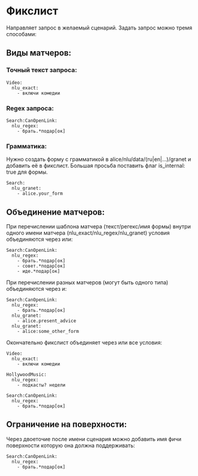 # Фикслист
Направляет запрос в желаемый сценарий. Задать запрос можно тремя способами:
## Виды матчеров:
### Точный текст запроса:
```
Video:
  nlu_exact:
    - включи комедии
```
### Regex запроса:
```
Search:CanOpenLink:
  nlu_regex:
    - брать.*подар[ок]
```
### Грамматика:
Нужно создать форму с грамматикой в alice/nlu/data/(ru|en|...)/granet и добавить её в фикслист. Большая просьба поставить флаг is_internal: true для формы.
```
Search:
  nlu_granet:
    - alice.your_form
```
## Объединение матчеров:
При перечислении шаблона матчера (текст/регекс/имя формы) внутри одного имени матчера (nlu_exact/nlu_regex/nlu_granet) условия объединяются через или:
```
Search:CanOpenLink:
  nlu_regex:
    - брать.*подар[ок]
    - совет.*подар[ок]
    - иде.*подар[ок]
```
При перечислении разных матчеров (могут быть одного типа) объединяются через и:
```
Search:CanOpenLink:
  nlu_regex:
    - брать.*подар[ок]
  nlu_granet:
    - alice.present_advice
  nlu_granet:
    - alice:some_other_form
```
Окончательно фикслист объединяет через или все условия:
```
Video:
  nlu_exact:
    - включи комедии

HollywoodMusic:
  nlu_regex:
    - подкасты? недели

Search:CanOpenLink:
  nlu_regex:
    - брать.*подар[ок]
```

## Ограничение на поверхности:
Через двоеточие после имени сценария можно добавить имя фичи поверхности которую она должна поддерживать:
```
Search:CanOpenLink:
  nlu_regex:
    - брать.*подар[ок]
```
